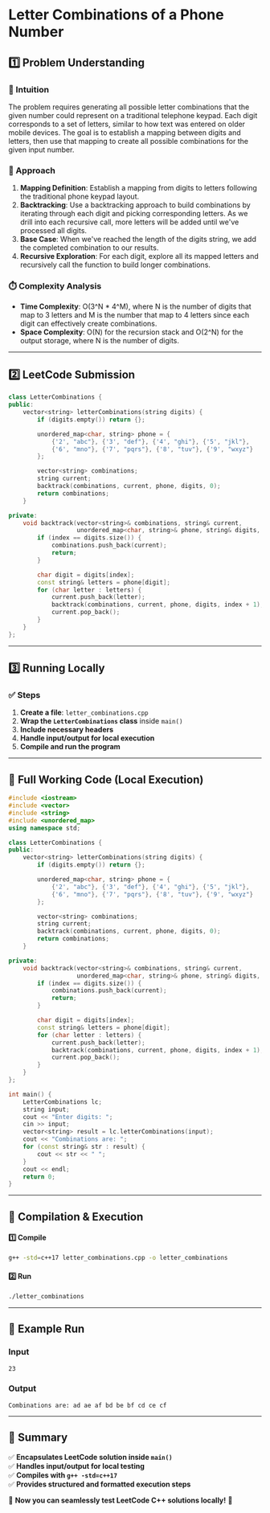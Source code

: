 # **Letter Combinations of a Phone Number**  

## **1️⃣ Problem Understanding**  
### **📌 Intuition**  
The problem requires generating all possible letter combinations that the given number could represent on a traditional telephone keypad. Each digit corresponds to a set of letters, similar to how text was entered on older mobile devices. The goal is to establish a mapping between digits and letters, then use that mapping to create all possible combinations for the given input number.

### **🚀 Approach**  
1. **Mapping Definition**: Establish a mapping from digits to letters following the traditional phone keypad layout.
2. **Backtracking**: Use a backtracking approach to build combinations by iterating through each digit and picking corresponding letters. As we drill into each recursive call, more letters will be added until we've processed all digits.
3. **Base Case**: When we've reached the length of the digits string, we add the completed combination to our results.
4. **Recursive Exploration**: For each digit, explore all its mapped letters and recursively call the function to build longer combinations.

### **⏱️ Complexity Analysis**  
- **Time Complexity**: O(3^N * 4^M), where N is the number of digits that map to 3 letters and M is the number that map to 4 letters since each digit can effectively create combinations.
- **Space Complexity**: O(N) for the recursion stack and O(2^N) for the output storage, where N is the number of digits.

---  

## **2️⃣ LeetCode Submission**  
```cpp
class LetterCombinations {
public:
    vector<string> letterCombinations(string digits) {
        if (digits.empty()) return {};

        unordered_map<char, string> phone = {
            {'2', "abc"}, {'3', "def"}, {'4', "ghi"}, {'5', "jkl"},
            {'6', "mno"}, {'7', "pqrs"}, {'8', "tuv"}, {'9', "wxyz"}
        };

        vector<string> combinations;
        string current;
        backtrack(combinations, current, phone, digits, 0);
        return combinations;
    }

private:
    void backtrack(vector<string>& combinations, string& current, 
                   unordered_map<char, string>& phone, string& digits, int index) {
        if (index == digits.size()) {
            combinations.push_back(current);
            return;
        }

        char digit = digits[index];
        const string& letters = phone[digit];
        for (char letter : letters) {
            current.push_back(letter);
            backtrack(combinations, current, phone, digits, index + 1);
            current.pop_back();
        }
    }
};
```  

---  

## **3️⃣ Running Locally**  
### **✅ Steps**  
1. **Create a file**: `letter_combinations.cpp`  
2. **Wrap the `LetterCombinations` class** inside `main()`  
3. **Include necessary headers**  
4. **Handle input/output for local execution**  
5. **Compile and run the program**  

---  

## **📝 Full Working Code (Local Execution)**  
```cpp
#include <iostream>
#include <vector>
#include <string>
#include <unordered_map>
using namespace std;

class LetterCombinations {
public:
    vector<string> letterCombinations(string digits) {
        if (digits.empty()) return {};

        unordered_map<char, string> phone = {
            {'2', "abc"}, {'3', "def"}, {'4', "ghi"}, {'5', "jkl"},
            {'6', "mno"}, {'7', "pqrs"}, {'8', "tuv"}, {'9', "wxyz"}
        };

        vector<string> combinations;
        string current;
        backtrack(combinations, current, phone, digits, 0);
        return combinations;
    }

private:
    void backtrack(vector<string>& combinations, string& current, 
                   unordered_map<char, string>& phone, string& digits, int index) {
        if (index == digits.size()) {
            combinations.push_back(current);
            return;
        }

        char digit = digits[index];
        const string& letters = phone[digit];
        for (char letter : letters) {
            current.push_back(letter);
            backtrack(combinations, current, phone, digits, index + 1);
            current.pop_back();
        }
    }
};

int main() {
    LetterCombinations lc;
    string input;
    cout << "Enter digits: ";
    cin >> input;
    vector<string> result = lc.letterCombinations(input);
    cout << "Combinations are: ";
    for (const string& str : result) {
        cout << str << " ";
    }
    cout << endl;
    return 0;
}
```  

---  

## **🔧 Compilation & Execution**  
#### **1️⃣ Compile**  
```bash
g++ -std=c++17 letter_combinations.cpp -o letter_combinations
```  

#### **2️⃣ Run**  
```bash
./letter_combinations
```  

---  

## **🎯 Example Run**  
### **Input**  
```
23
```  
### **Output**  
```
Combinations are: ad ae af bd be bf cd ce cf 
```  

---  

## **📌 Summary**  
✅ **Encapsulates LeetCode solution inside `main()`**  
✅ **Handles input/output for local testing**  
✅ **Compiles with `g++ -std=c++17`**  
✅ **Provides structured and formatted execution steps**  

🚀 **Now you can seamlessly test LeetCode C++ solutions locally!** 🚀